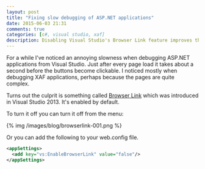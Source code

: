 ```yaml
---
layout: post
title: "Fixing slow debugging of ASP.NET applications"
date: 2015-06-03 21:31
comments: true
categories: [c#, visual studio, xaf]
description: Disabling Visual Studio's Browser Link feature improves the debugging experience.
---
```

For a while I've noticed an annoying slowness when debugging ASP.NET applications from Visual Studio. Just after every page load it takes about a second before the buttons become clickable. I noticed mostly when debugging XAF applications, perhaps because the pages are quite complex.

Turns out the culprit is something called [Browser Link](http://www.asp.net/visual-studio/overview/2013/using-browser-link) which was introduced in Visual Studio 2013. It's enabled by default.

To turn it off you can turn it off from the menu:

{% img /images/blog/browserlink-001.png %}

Or you can add the following to your web.config file.
```xml
<appSettings>
  <add key="vs:EnableBrowserLink" value="false"/>
</appSettings>
```